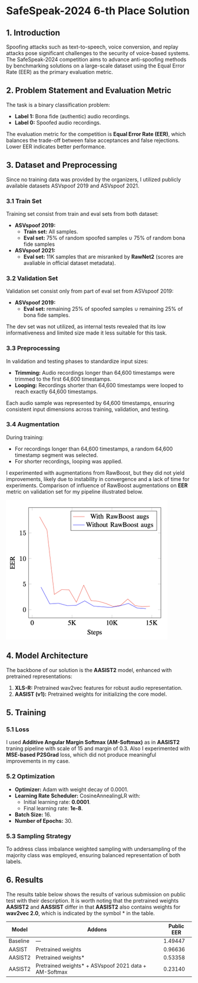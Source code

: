 # SafeSpeak-2024 6-th Place Solution

## **1. Introduction**
Spoofing attacks such as text-to-speech, voice conversion, and replay attacks pose significant challenges to the security of voice-based systems. The SafeSpeak-2024 competition aims to advance anti-spoofing methods by benchmarking solutions on a large-scale dataset using the Equal Error Rate (EER) as the primary evaluation metric.


## **2. Problem Statement and Evaluation Metric**
The task is a binary classification problem:
- **Label 1:** Bona fide (authentic) audio recordings.
- **Label 0:** Spoofed audio recordings.

The evaluation metric for the competition is **Equal Error Rate (EER)**, which balances the trade-off between false acceptances and false rejections. Lower EER indicates better performance.

## **3. Dataset and Preprocessing**
Since no training data was provided by the organizers, I utilized publicly available datasets ASVspoof 2019 and ASVspoof 2021.
### **3.1 Train Set**
Training set consist from train and eval sets from both dataset:
- **ASVspoof 2019:**
  - **Train set:** All samples.
  - **Eval set:** 75% of random spoofed samples $\cup$ 75% of random bona fide samples
- **ASVspoof 2021:**
  - **Eval set:** 11K samples that are misranked by **RawNet2** (scores are avaliable in official dataset metadata).

### **3.2 Validation Set**
Validation set consist only from part of eval set from ASVspoof 2019:
- **ASVspoof 2019:**
  - **Eval set:** remaining 25% of spoofed samples $\cup$ remaining 25% of bona fide samples.

The dev set was not utilized, as internal tests revealed that its low informativeness and limited size made it less suitable for this task.

### **3.3 Preprocessing**
In validation and testing phases to standardize input sizes:
- **Trimming:** Audio recordings longer than 64,600 timestamps were trimmed to the first 64,600 timestamps.
- **Looping:** Recordings shorter than 64,600 timestamps were looped to reach exactly 64,600 timestamps.

Each audio sample was represented by 64,600 timestamps, ensuring consistent input dimensions across training, validation, and testing.

### **3.4 Augmentation**
During training:
- For recordings longer than 64,600 timestamps, a random 64,600 timestamp segment was selected.
- For shorter recordings, looping was applied.

I experimented with augmentations from RawBoost, but they did not yield improvements, likely due to instability in convergence and a lack of time for experiments. Comparison of influence of RawBoost augmentations on **EER** metric on validation set for my pipeline illustrated below.

<img src="images/image.png" width="438" height="377">

## **4. Model Architecture**
The backbone of our solution is the **AASIST2** model, enhanced with pretrained representations:
1. **XLS-R:** Pretrained wav2vec features for robust audio representation.
2. **AASIST (v1):** Pretrained weights for initializing the core model.

## **5. Training**
### **5.1 Loss**
I used **Additive Angular Margin Softmax (AM-Softmax)** as in **AASIST2** traning pipeline with scale of 15 and margin of 0.3. Also I experimented with **MSE-based P2SGrad** loss, which did not produce meaningful improvements in my case.

### **5.2 Optimization**
- **Optimizer:** Adam with weight decay of 0.0001.
- **Learning Rate Scheduler:** CosineAnnealingLR with:
  - Initial learning rate: **0.0001**.
  - Final learning rate: **1e-8**.
- **Batch Size:** 16.
- **Number of Epochs:** 30.

### **5.3 Sampling Strategy**
To address class imbalance weighted sampling with undersampling of the majority class was employed, ensuring balanced representation of both labels.

## **6. Results**
The results table below shows the results of various submission on public test with their description. It is worth noting that the pretrained weights **AASIST2** and **AASSIST** differ in that **AASIST2** also contains weights for **wav2vec 2.0**, which is indicated by the symbol * in the table.

| **Model**   | **Addons**                                   | **Public EER** |
|-------------|----------------------------------------------|----------------|
| Baseline    | —                                            | 1.49447        |
| AASIST      | Pretrained weights                          | 0.96636        |
| AASIST2     | Pretrained weights*                         | 0.53358        |
| AASIST2     | Pretrained weights* + ASVspoof 2021 data + AM-Softmax | 0.23140        |
